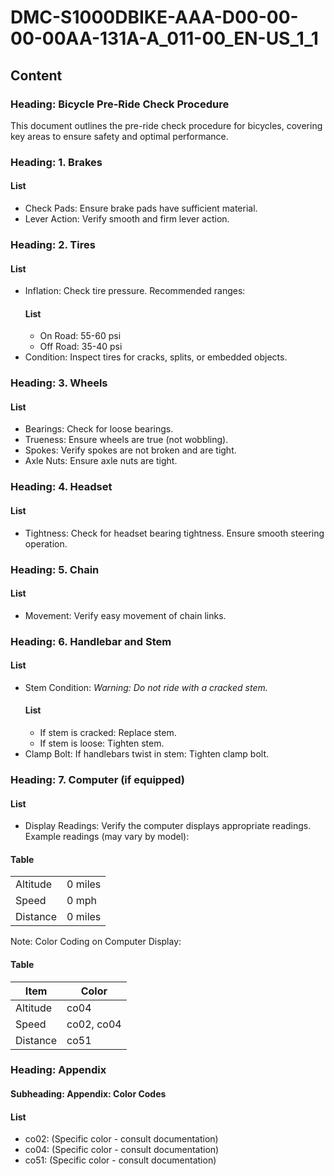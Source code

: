 # DMC-S1000DBIKE-AAA-D00-00-00-00AA-131A-A_011-00_EN-US_1_1

## Content

### Heading: Bicycle Pre-Ride Check Procedure

This document outlines the pre-ride check procedure for bicycles, covering key areas to ensure safety and optimal performance.

### Heading: 1. Brakes

#### List
*   Check Pads: Ensure brake pads have sufficient material.
*   Lever Action: Verify smooth and firm lever action.

### Heading: 2. Tires

#### List
*   Inflation: Check tire pressure. Recommended ranges:
    #### List
    *   On Road: 55-60 psi
    *   Off Road: 35-40 psi
*   Condition: Inspect tires for cracks, splits, or embedded objects.

### Heading: 3. Wheels

#### List
*   Bearings: Check for loose bearings.
*   Trueness: Ensure wheels are true (not wobbling).
*   Spokes: Verify spokes are not broken and are tight.
*   Axle Nuts: Ensure axle nuts are tight.

### Heading: 4. Headset

#### List
*   Tightness: Check for headset bearing tightness. Ensure smooth steering operation.

### Heading: 5. Chain

#### List
*   Movement: Verify easy movement of chain links.

### Heading: 6. Handlebar and Stem

#### List
*   Stem Condition: *Warning: Do not ride with a cracked stem.*
    #### List
    *   If stem is cracked: Replace stem.
    *   If stem is loose: Tighten stem.
*   Clamp Bolt: If handlebars twist in stem: Tighten clamp bolt.

### Heading: 7. Computer (if equipped)

#### List
*   Display Readings: Verify the computer displays appropriate readings. Example readings (may vary by model):

#### Table
|   |   |
|---|---|
| Altitude | 0 miles |
| Speed | 0 mph |
| Distance | 0 miles |

<p>Note: Color Coding on Computer Display:</p>

#### Table
| Item | Color |
|---|---|
| Altitude | co04 |
| Speed | co02, co04 |
| Distance | co51 |

### Heading: Appendix

#### Subheading: Appendix: Color Codes

#### List
*   co02: (Specific color - consult documentation)
*   co04: (Specific color - consult documentation)
*   co51: (Specific color - consult documentation)